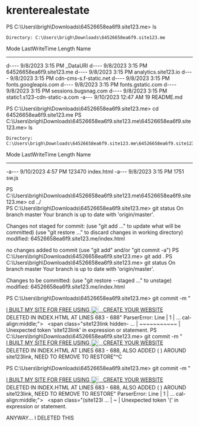 # krenterealestate

PS C:\Users\brigh\Downloads\64526658ea6f9.site123.me> ls

    Directory: C:\Users\brigh\Downloads\64526658ea6f9.site123.me

Mode                 LastWriteTime         Length Name
----                 -------------         ------ ----
d----            9/8/2023  3:15 PM                _DataURI
d----            9/8/2023  3:15 PM                64526658ea6f9.site123.me
d----            9/8/2023  3:15 PM                analytics.site123.io
d----            9/8/2023  3:15 PM                cdn-cms-s.f-static.net
d----            9/8/2023  3:15 PM                fonts.googleapis.com
d----            9/8/2023  3:15 PM                fonts.gstatic.com
d----            9/8/2023  3:15 PM                sessions.bugsnag.com
d----            9/8/2023  3:15 PM                static1.s123-cdn-static-a.com
-a---           9/10/2023 12:47 AM             19 README.md

PS C:\Users\brigh\Downloads\64526658ea6f9.site123.me> cd 64526658ea6f9.site123.me 
PS C:\Users\brigh\Downloads\64526658ea6f9.site123.me\64526658ea6f9.site123.me> ls

    Directory: C:\Users\brigh\Downloads\64526658ea6f9.site123.me\64526658ea6f9.site123.me

Mode                 LastWriteTime         Length Name
----                 -------------         ------ ----
-a---           9/10/2023  4:57 PM         123470 index.html
-a---            9/8/2023  3:15 PM           1751 sw.js

PS C:\Users\brigh\Downloads\64526658ea6f9.site123.me\64526658ea6f9.site123.me> cd ../                        
PS C:\Users\brigh\Downloads\64526658ea6f9.site123.me> git status
On branch master
Your branch is up to date with 'origin/master'.

Changes not staged for commit:
  (use "git add <file>..." to update what will be committed)
  (use "git restore <file>..." to discard changes in working directory)
        modified:   64526658ea6f9.site123.me/index.html

no changes added to commit (use "git add" and/or "git commit -a")
PS C:\Users\brigh\Downloads\64526658ea6f9.site123.me> git add . 
PS C:\Users\brigh\Downloads\64526658ea6f9.site123.me> git status
On branch master
Your branch is up to date with 'origin/master'.

Changes to be committed:
  (use "git restore --staged <file>..." to unstage)
        modified:   64526658ea6f9.site123.me/index.html

PS C:\Users\brigh\Downloads\64526658ea6f9.site123.me> git commit -m "<div id="showSmallAdOnScroll" class="upgrade-website-preview-helper style2 static"><a rel="nofollow" target="_blank" href="https://www.site123.com/?utm_source=user-website&utm_medium=powered-by-ad-en&utm_content=all&utm_campaign=all"><span class="s123-b-b-s-1">I BUILT MY SITE FOR FREE USING</span> <img src="https://cdn-cms-s.f-static.net/manager/websites/site123_website/files/logos/brand_files_2020/Logo/Horizontal/PNG/Horizontal_Black.png?v=y83131" style="height:21px;width:auto;vertical-align:middle;">&nbsp;&nbsp;&nbsp;<span class="site123link hidden-xs">CREATE YOUR WEBSITE</span></a></div> DELETED IN INDEX.HTML AT LINES 683 - 688" 
ParserError: 
Line |
   1 |  … cal-align:middle;">&nbsp;&nbsp;&nbsp;<span class="site123link hidden- …
     |                                                      ~~~~~~~~~~~
     | Unexpected token 'site123link' in expression or statement.
PS C:\Users\brigh\Downloads\64526658ea6f9.site123.me> git commit -m "<div id="showSmallAdOnScroll" class="upgrade-website-preview-helper style2 static"><a rel="nofollow" target="_blank" href="https://www.site123.com/?utm_source=user-website&utm_medium=powered-by-ad-en&utm_content=all&utm_campaign=all"><span class="s123-b-b-s-1">I BUILT MY SITE FOR FREE USING</span> <img src="https://cdn-cms-s.f-static.net/manager/websites/site123_website/files/logos/brand_files_2020/Logo/Horizontal/PNG/Horizontal_Black.png?v=y83131" style="height:21px;width:auto;vertical-align:middle;">&nbsp;&nbsp;&nbsp;<span class="(site123link) hidden-xs">CREATE YOUR WEBSITE</span></a></div> DELETED IN INDEX.HTML AT LINES 683 - 688, ALSO ADDED ( ) AROUND site123link, NEED TO REMOVE TO RESTORE"^C

PS C:\Users\brigh\Downloads\64526658ea6f9.site123.me> git commit -m "<div id="showSmallAdOnScroll" class="upgrade-website-preview-helper style2 static"><a rel="nofollow" target="_blank" href="https://www.site123.com/?utm_source=user-website&utm_medium=powered-by-ad-en&utm_content=all&utm_campaign=all"><span class="s123-b-b-s-1">I BUILT MY SITE FOR FREE USING</span> <img src="https://cdn-cms-s.f-static.net/manager/websites/site123_website/files/logos/brand_files_2020/Logo/Horizontal/PNG/Horizontal_Black.png?v=y83131" style="height:21px;width:auto;vertical-align:middle;">&nbsp;&nbsp;&nbsp;<span class="(site123link) hidden-xs">CREATE YOUR WEBSITE</span></a></div> DELETED IN INDEX.HTML AT LINES 683 - 688, ALSO ADDED ( ) AROUND site123link, NEED TO REMOVE TO RESTORE" 
ParserError: 
Line |
   1 |  … cal-align:middle;">&nbsp;&nbsp;&nbsp;<span class="(site123l …
     |                                                      ~
     | Unexpected token '(' in expression or statement.

ANYWAY... I DELETED THIS
